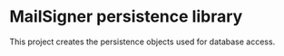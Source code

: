 # MailSigner persistence library

This project creates the persistence objects used for database access.
